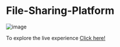 # File-Sharing-Platform

![image](https://github.com/user-attachments/assets/3bc500c1-218b-4842-ab79-ba3cdfee54b0)

To explore the live experience [Click here!](https://renuckam.github.io/File-Sharing-Platform/)
